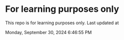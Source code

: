 # For learning purposes only
This repo is for learning purposes only.
Last updated at

Monday, September 30, 2024 6:46:55 PM

